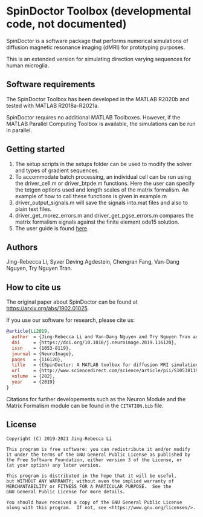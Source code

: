 # SpinDoctor Toolbox (developmental code, not documented)

SpinDoctor is a software package that performs numerical simulations of diffusion magnetic resonance imaging (dMRI) for prototyping purposes.

This is an extended version for simulating direction varying sequences for human microglia.

## Software requirements

The SpinDoctor Toolbox has been developed in the MATLAB R2020b and tested with MATLAB R2018a-R2021a.

SpinDoctor requires no additional MATLAB Toolboxes. However, if the MATLAB Parallel Computing Toolbox is available,
the simulations can be run in parallel.


## Getting started

1) The setup scripts in the setups folder can be used to modify the solver and types of gradient sequences.
2) To accommodate batch processing, an individual cell can be run using the driver_cell.m or driver_btpde.m functions.
    Here the user can specify the tetgen options used and length scales of the matrix formalism.
    An example of how to call these functions is given in example.m
3) driver_output_signals.m will save the signals into.mat files and also to plain text files.
4) driver_get_morez_errors.m and driver_get_pgse_errors.m compares the matrix formalism signals against the finite element ode15 solution.
5) The user guide is found [here](https://github.com/jingrebeccali/SpinDoctor/blob/master/user_guide.pdf).

## Authors

Jing-Rebecca Li, Syver Døving Agdestein, Chengran Fang, Van-Dang Nguyen, Try Nguyen Tran.

## How to cite us

The original paper about SpinDoctor can be found at https://arxiv.org/abs/1902.01025.

If you use our software for research, please cite us:

```bibtex
@article{Li2019,
  author  = {Jing-Rebecca Li and Van-Dang Nguyen and Try Nguyen Tran and Jan Valdman and Cong-Bang Trang and Khieu Van Nguyen and Duc Thach Son Vu and Hoang An Tran and Hoang Trong An Tran and Thi Minh Phuong Nguyen},
  doi     = {https://doi.org/10.1016/j.neuroimage.2019.116120},
  issn    = {1053-8119},
  journal = {NeuroImage},
  pages   = {116120},
  title   = {{SpinDoctor: A MATLAB toolbox for diffusion MRI simulation}},
  url     = {http://www.sciencedirect.com/science/article/pii/S1053811919307116},
  volume  = {202},
  year    = {2019}
}
```

Citations for further developements such as the Neuron Module and the Matrix Formalism module can be found in the `CITATION.bib` file.



## License

	Copyright (C) 2019-2021 Jing-Rebecca Li

	This program is free software: you can redistribute it and/or modify
	it under the terms of the GNU General Public License as published by
	the Free Software Foundation, either version 3 of the License, or
	(at your option) any later version.

	This program is distributed in the hope that it will be useful,
	but WITHOUT ANY WARRANTY; without even the implied warranty of
	MERCHANTABILITY or FITNESS FOR A PARTICULAR PURPOSE.  See the
	GNU General Public License for more details.

	You should have received a copy of the GNU General Public License
	along with this program.  If not, see <https://www.gnu.org/licenses/>.
